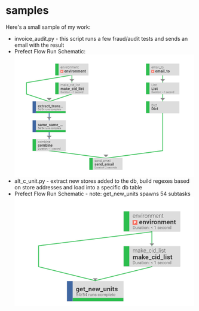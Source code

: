 # samples

Here's a small sample of my work:
- invoice_audit.py - this script runs a few fraud/audit tests and sends an email with the result
- Prefect Flow Run Schematic:
![img_1.png](img_1.png)
- alt_c_unit.py - extract new stores added to the db, build regexes based on store addresses and load into a specific db table
- Prefect Flow Run Schematic - note: get_new_units spawns 54 subtasks
![img.png](img.png)